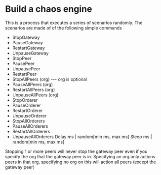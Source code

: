 # Build a chaos engine
This is a process that executes a series of scenarios randomly. The scenarios are made of of the following simple commands

- StopGateway
- PauseGateway
- RestartGateway
- UnpauseGateway
- StopPeer
- PausePeer
- UnpausePeer
- RestartPeer
- StopAllPeers (org) --- org is optional
- PauseAllPeers (org)
- RestartAllPeers (org)
- UnpauseAllPeers (org)
- StopOrderer
- PauseOrderer
- RestartOrderer
- UnpauseOrderer
- StopAllOrderers
- PauseAllOrderers
- RestartAllOrderers
- UnpauseAllOrderers
Delay ms | random[min ms, max ms]
Sleep ms | random[min ms, max ms]

Stopping 1 or more peers will never stop the gateway peer even if you specify the org that the gateway peer is in. Specifying an org only actions peers in that org, specifying no org on this will action all peers (except the gateway peer)
